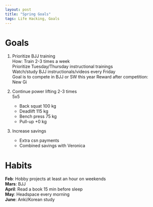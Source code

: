 ```yaml
---
layout: post
title: "Spring Goals"
tags: Life Hacking, Goals
---
```


# Goals

1. Prioritize BJJ training  
    How: Train 2-3 times a week  
         Prioritize Tuesday/Thursday instructional trainings  
         Watch/study BJJ instructionals/videos every Friday  
    Goal is to compete in BJJ or SW this year
    Reward after competition: New Gi

1. Continue power lifting 2-3 times  
    5x5  
    + Back squat    100 kg
    + Deadlift      115 kg
    + Bench press   75 kg
    + Pull-up       +0 kg

1. Increase savings  
    * Extra csn payments
    * Combined savings with Veronica

# Habits

**Feb**: Hobby projects at least an hour on weekends  
**Mars**: BJJ  
**April**: Read a book 15 min before sleep  
**May**: Headspace every morning  
**June**: Anki/Korean study

